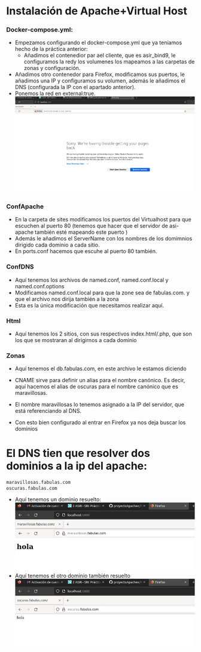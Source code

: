  # Instalación de Apache+Virtual Host


 ### Docker-compose.yml:
 - Empezamos configurando el docker-compose.yml que ya teníamos hecho de la práctica anterior:
   - Añadimos el contenedior par ael cliente, que es asir_bind9, le configuramos la redy los volumenes los mapeamos a  las carpetas de zonas y configuración.
 - Añadimos otro contenedor para Firefox, modificamos sus puertos, le añadimos una IP y configuramos su volumen, además le añadimos el DNS (configurada la IP con el apartado anterior).
 - Ponemos la red en external:true.
 ![firefox](firefox.png)
 
 ### ConfApache
  - En la carpeta de sites modificamos los puertos del Virtualhost para que escuchen al puerto 80 (tenemos que hacer que el servidor de asi-apache también esté mapeando este puerto ) 
  - Además le añadimos el ServerName con los nombres de los domimnios dirigido cada dominio a cada sitio.
  - En ports.conf hacemos que escuhe al puerto 80 también.
  
 ### ConfDNS
 
  - Aquí tenemos los archivos de named.conf, named.conf.local y named.conf.options
  - Modificamos named.conf.local para que la zone sea de fabulas.com. y que el archivo nos dirija también a la zona
  - Esta es la única modificación que necesitamos realizar aquí.
 
 ### Html
 
  - Aquí tenemos los 2 sitios, con sus respectivos index.html/.php, que son los que se mostraran al dirigirnos a cada dominio
 
 ### Zonas
  - Aquí tenemos el db.fabulas.com, en este archivo le estamos diciendo 
  
  - CNAME sirve para definir un alias para el nombre canónico. Es decir, aquí hacemos el alias de oscuras para el nombre canónico que es maravillosas.
  - El nombre maravillosas lo tenemos asignado a la IP del servidor, que está referenciando al DNS.
  - Con esto bien configurado al entrar en Firefox ya nos deja buscar los dominios

 # El DNS tien que resolver dos dominios a la ip del apache:

    maravillosas.fabulas.com
    oscuras.fabulas.com
  - Aquí tenemos un dominio resuelto: 
 ![imageninfo](si.png)
  -  Aquí tenemos el otro dominio también resuelto
 ![imagen](siii.png)

